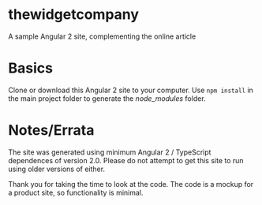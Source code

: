 # thewidgetcompany
A sample Angular 2 site, complementing the online article

# Basics
Clone or download this Angular 2 site to your computer. Use `npm install` in the main project folder to generate the _node_modules_ folder.

# Notes/Errata
The site was generated using minimum Angular 2 / TypeScript dependences of version 2.0. Please do not attempt to get this site to run using older versions of either.

Thank you for taking the time to look at the code. The code is a mockup for a product site, so functionality is minimal.
